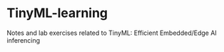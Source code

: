 # TinyML-learning
Notes and lab exercises related to TinyML: Efficient Embedded/Edge AI inferencing

